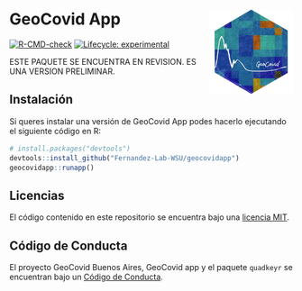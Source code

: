 
# GeoCovid App <img src="inst/www/imagenes/geocovid_logo.png" align="right" height="150" />

<!-- README.md is generated from README.Rmd. Please edit that file -->
<!-- badges: start -->

[![R-CMD-check](https://github.com/Fernandez-Lab-WSU/geocovid_app/actions/workflows/R-CMD-check.yaml/badge.svg)](https://github.com/Fernandez-Lab-WSU/geocovid_app/actions/workflows/R-CMD-check.yaml)
[![Lifecycle:
experimental](https://img.shields.io/badge/lifecycle-experimental-orange.svg)](https://lifecycle.r-lib.org/articles/stages.html#experimental)
<!-- badges: end -->

ESTE PAQUETE SE ENCUENTRA EN REVISION. ES UNA VERSION PRELIMINAR.

## Instalación

Si queres instalar una versión de GeoCovid App podes hacerlo ejecutando
el siguiente código en R:

``` r
# install.packages("devtools")
devtools::install_github("Fernandez-Lab-WSU/geocovidapp")
geocovidapp::runapp()
```

## Licencias

El código contenido en este repositorio se encuentra bajo una [licencia
MIT](https://github.com/Fernandez-Lab-WSU/geocovidapp/blob/main/LICENSE.md).

## Código de Conducta

El proyecto GeoCovid Buenos Aires, GeoCovid app y el paquete `quadkeyr`
se encuentran bajo un [Código de
Conducta](https://www.contributor-covenant.org/es/version/1/4/code-of-conduct/).
